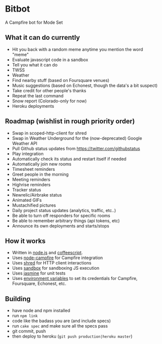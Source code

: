 # Bitbot

A Campfire bot for Mode Set

## What it can do currently
* Hit you back with a random meme anytime you mention the word "meme"
* Evaluate javascript code in a sandbox
* Tell you what it can do
* TWSS
* Weather
* Find nearby stuff (based on Foursquare venues)
* Music suggestions (based on Echonest, though the data's a bit suspect)
* Take credit for other people's thanks
* Repeat the last command
* Snow report (Colorado-only for now)
* Heroku deployments

## Roadmap (wishlist in rough priority order)
* Swap in scoped-http-client for shred
* Swap in Weather Underground for the (now-deprecated) Google Weather
  API
* Pull Github status updates from https://twitter.com/githubstatus
* Play integration
* Automatically check its status and restart itself if needed
* Automatically join new rooms
* Timesheet reminders
* Greet people in the morning
* Meeting reminders
* Highrise reminders
* Tracker status
* Newrelic/Airbrake status
* Animated GIFs
* Mustachified pictures
* Daily project status updates (analytics, traffic, etc..)
* Be able to turn off responders for specific rooms
* Be able to remember arbitrary things (api tokens, etc)
* Announce its own deployments and starts/stops

## How it works
* Written in [node.js](nodejs.org) and [coffeescript](http://jashkenas.github.com/coffee-script/).
* Uses [node-campfire](https://github.com/mrduncan/ranger) for Campfire integration
* Uses [shred](https://github.com/automatthew/shred) for HTTP client interactions
* Uses [sandbox](http://gf3.github.com/sandbox/) for sandboxing JS execution
* Uses [jasmine](http://pivotal.github.com/jasmine) for unit tests
* Uses [environment variables](http://devcenter.heroku.com/articles/config-vars) to set its credentials for Campfire, Foursquare, Echonest, etc.

## Building
* have node and npm installed
* run `npm link`
* code like the badass you are (and include specs)
* run `cake spec` and make sure all the specs pass
* git commit, push
* then deploy to heroku (`git push production|heroku master`)
